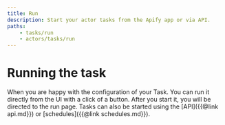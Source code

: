 ```yaml
---
title: Run
description: Start your actor tasks from the Apify app or via API.
paths:
    - tasks/run
    - actors/tasks/run
---
```


# [](#running-the-task)Running the task

When you are happy with the configuration of your Task. You can run it directly from the UI with a click of a button. After you start it, you will be directed to the run page. Tasks can also be started using the [API]({{@link api.md}}) or [schedules]({{@link schedules.md}}).

